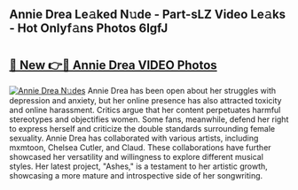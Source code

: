 ## Annie Drea Le𝚊ked N𝚞de - Part-sLZ Video Le𝚊ks - Hot Onlyf𝚊ns Photos 6IgfJ

# <h2><a href="http://ac42922.deff.icu/?id=Annie+Drea">🔗 New 👉🔴 Annie Drea VIDEO Photos</a></h2>

[![Annie Drea N𝚞des](https://i.imgur.com/rIISA9y.gif)](http://ac42922.deff.icu/?id=Annie+Drea)
Annie Drea has been open about her struggles with depression and anxiety, but her online presence has also attracted toxicity and online harassment. Critics argue that her content perpetuates harmful stereotypes and objectifies women. Some fans, meanwhile, defend her right to express herself and criticize the double standards surrounding female sexuality. Annie Drea has collaborated with various artists, including mxmtoon, Chelsea Cutler, and Claud. These collaborations have further showcased her versatility and willingness to explore different musical styles. Her latest project, "Ashes," is a testament to her artistic growth, showcasing a more mature and introspective side of her songwriting.
